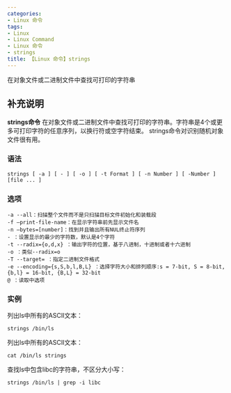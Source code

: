 ```yaml
---
categories:
- Linux 命令
tags:
- Linux
- Linux Command
- Linux 命令
- strings
title: 【Linux 命令】strings
---
```


在对象文件或二进制文件中查找可打印的字符串

## 补充说明

**strings命令** 在对象文件或二进制文件中查找可打印的字符串。字符串是4个或更多可打印字符的任意序列，以换行符或空字符结束。 strings命令对识别随机对象文件很有用。

###  语法

```shell
strings [ -a ] [ - ] [ -o ] [ -t Format ] [ -n Number ] [ -Number ]  [file ... ]
```

###  选项

```shell
-a --all：扫描整个文件而不是只扫描目标文件初始化和装载段
-f –print-file-name：在显示字符串前先显示文件名
-n –bytes=[number]：找到并且输出所有NUL终止符序列
- ：设置显示的最少的字符数，默认是4个字符
-t --radix={o,d,x} ：输出字符的位置，基于八进制，十进制或者十六进制
-o ：类似--radix=o
-T --target= ：指定二进制文件格式
-e --encoding={s,S,b,l,B,L} ：选择字符大小和排列顺序:s = 7-bit, S = 8-bit, {b,l} = 16-bit, {B,L} = 32-bit
@ ：读取中选项
```

###  实例

列出ls中所有的ASCII文本：

```shell
strings /bin/ls
```

列出ls中所有的ASCII文本：

```shell
cat /bin/ls strings
```

查找ls中包含libc的字符串，不区分大小写：

```shell
strings /bin/ls | grep -i libc
```


<!-- Linux命令行搜索引擎：https://jaywcjlove.github.io/linux-command/ -->
